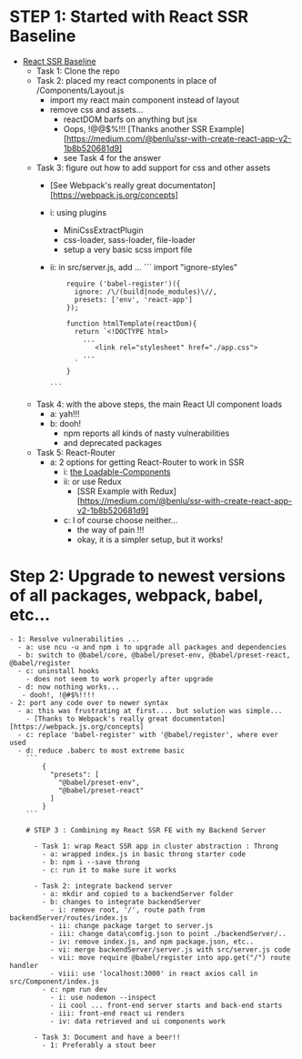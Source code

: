 # STEP 1: Started with React SSR Baseline

  - [React SSR Baseline](https://github.com/alexnm/react-ssr/tree/basic)
    - Task 1: Clone the repo
    - Task 2: placed my react components in place of /Components/Layout.js
      - import my react main component instead of layout
      - remove css and assets...
        - reactDOM barfs on anything but jsx
        - Oops, !@@$%!!!
        [Thanks another SSR Example][https://medium.com/@benlu/ssr-with-create-react-app-v2-1b8b520681d9]
         - see Task 4 for the answer
    - Task 3: figure out how to add support for css and other assets
       - [See Webpack's really great documentaton][https://webpack.js.org/concepts]
       - i: using plugins
            - MiniCssExtractPlugin
            - css-loader, sass-loader, file-loader
            - setup a very basic scss import file
      - ii: in src/server.js, add ...
            ```
                import "ignore-styles"

                require ('babel-register')({
                  ignore: /\/(build|node_modules)\//,
                  presets: ['env', 'react-app']
                });

                function htmlTemplate(reactDom){
                  return `<!DOCTYPE html>
                    ...                  
                       <link rel="stylesheet" href="./app.css">
                    ...
                  `
                }

            ```
    - Task 4: with the above steps, the main React UI component loads
      - a: yah!!!
      - b: dooh!
          - npm reports all kinds of nasty vulnerabilities
          - and deprecated packages
    - Task 5: React-Router
      - a: 2 options for getting React-Router to work in SSR
        - i: [the Loadable-Components](https://github.com/smooth-code/loadable-components)
        - ii: or use Redux
          - [SSR Example with Redux][https://medium.com/@benlu/ssr-with-create-react-app-v2-1b8b520681d9]
        - c: I of course choose neither...
          - the way of pain !!!
          - okay, it is a simpler setup, but it works!  

# Step 2: Upgrade to newest versions of all packages, webpack, babel, etc...

    - 1: Resolve vulnerabilities ...
      - a: use ncu -u and npm i to upgrade all packages and dependencies
      - b: switch to @babel/core, @babel/preset-env, @babel/preset-react, @babel/register
      - c: uninstall hooks
        - does not seem to work properly after upgrade
      - d: now nothing works...
       - dooh!, !@#$%!!!!
    - 2: port any code over to newer syntax
      - a: this was frustrating at first.... but solution was simple...
        - [Thanks to Webpack's really great documentaton][https://webpack.js.org/concepts]
      - c: replace 'babel-register' with '@babel/register', where ever used
      - d: reduce .baberc to most extreme basic
        ```
            {
              "presets": [
                "@babel/preset-env",
                "@babel/preset-react"
              ]
            }
        ```

        # STEP 3 : Combining my React SSR FE with my Backend Server

          - Task 1: wrap React SSR app in cluster abstraction : Throng
            - a: wrapped index.js in basic throng starter code
            - b: npm i --save throng  
            - c: run it to make sure it works

          - Task 2: integrate backend server
            - a: mkdir and copied to a backendServer folder
            - b: changes to integrate backendServer
              - i: remove root, '/', route path from backendServer/routes/index.js
              - ii: change package target to server.js
              - iii: change data\comfig.json to point ./backendServer/..
              - iv: remove index.js, and npm package.json, etc..
              - vi: merge backendServer/server.js with src/server.js code
              - vii: move require @babel/register into app.get("/") route handler
              - viii: use 'localhost:3000' in react axios call in src/Component/index.js  
            - c: npm run dev
              - i: use nodemon --inspect
              - ii cool ... front-end server starts and back-end starts
              - iii: front-end react ui renders
              - iv: data retrieved and ui components work

          - Task 3: Document and have a beer!!
            - 1: Preferably a stout beer

